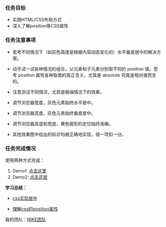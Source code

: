 
### 任务目标

- 实践HTML/CSS布局方式
- 深入了解position等CSS属性

### 任务注意事项

- 思考不同情况下（如灰色高度是根据内容动态变化的）水平垂直居中的解决方案。

- 动手试一试各种情况的组合，父元素和子元素分别取不同的 position 值。思考 position 属性各种取值的真正含义，尤其是 absolute 究竟是相对谁而言的。

- 注意测试不同情况，尤其是极端情况下的效果。

- 调节浏览器宽度，灰色元素始终水平居中。

- 调节浏览器高度，灰色元素始终垂直居中。

- 调节浏览器高度和宽度，黄色扇形的定位始终准确。

- 其他效果图中给出的标识均被正确地实现，错一项扣一分。


### 任务完成情况

使用两种方式完成：

1. Demo1: [点击这里](http://huanyouchen.github.io/demo/ife/16-spring/first/center-and-position/index-flex.html)
2. Demo2: [点击这里](http://huanyouchen.github.io/demo/ife/16-spring/first/center-and-position/index.html)

**学习总结：**

- [css实现居中](http://www.fscwz.com/2016/03/17/css-center-complete-guide/)

- [理解css的position属性](http://www.fscwz.com/2016/03/18/understand-css-position/)


我的团队：[NIKE团队](https://github.com/NIKE-FE)





